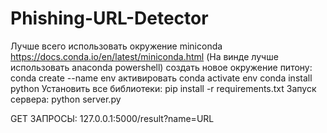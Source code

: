 # Phishing-URL-Detector
Лучше всего использовать окружение miniconda https://docs.conda.io/en/latest/miniconda.html
(На винде лучше использовать anaconda powershell)
создать новое окружение питону:
conda create --name env
активировать
conda activate env
conda install python
Установить все библиотеки:
pip install -r requirements.txt
Запуск сервера:
python server.py

GET ЗАПРОСЫ:
127.0.0.1:5000/result?name=URL

